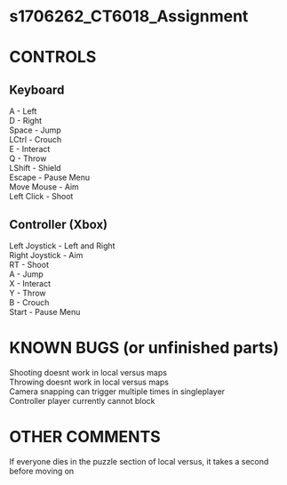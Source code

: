 # s1706262_CT6018_Assignment

# CONTROLS
## Keyboard
A - Left  
D - Right  
Space - Jump  
LCtrl - Crouch  
E - Interact  
Q - Throw  
LShift - Shield  
Escape - Pause Menu  
Move Mouse - Aim  
Left Click - Shoot  

## Controller (Xbox)
Left Joystick - Left and Right  
Right Joystick - Aim  
RT - Shoot  
A - Jump  
X - Interact  
Y - Throw  
B - Crouch  
Start - Pause Menu  

# KNOWN BUGS (or unfinished parts)
Shooting doesnt work in local versus maps  
Throwing doesnt work in local versus maps  
Camera snapping can trigger multiple times in singleplayer  
Controller player currently cannot block  

# OTHER COMMENTS
If everyone dies in the puzzle section of local versus, it takes a second before moving on  
